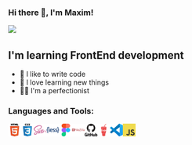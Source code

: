 ### Hi there 👋, I'm Maxim!

![](https://komarev.com/ghpvc/?username=doodle-sack-fd)

## I'm learning FrontEnd development
- 💪 I like to write code
- 🥅 I love learning new things
- 🤹🏽 I'm a perfectionist 

### Languages and Tools:

<img align="left" alt="HTML5" width="26px" src="https://raw.githubusercontent.com/github/explore/80688e429a7d4ef2fca1e82350fe8e3517d3494d/topics/html/html.png" />
<img align="left" alt="CSS3" width="26px" src="https://raw.githubusercontent.com/github/explore/80688e429a7d4ef2fca1e82350fe8e3517d3494d/topics/css/css.png" />
<img align="left" alt="Sass" width="26px" src="https://raw.githubusercontent.com/github/explore/80688e429a7d4ef2fca1e82350fe8e3517d3494d/topics/sass/sass.png" />
<img align="left" alt="less" width="26px" src="https://github.com/devicons/devicon/blob/master/icons/less/less-plain-wordmark.svg" />
<img align="left" alt="less" width="26px" src="https://github.com/devicons/devicon/blob/master/icons/figma/figma-original.svg" />
<img align="left" alt="less" width="26px" src="https://github.com/devicons/devicon/blob/master/icons/filezilla/filezilla-plain-wordmark.svg" />
<img align="left" alt="less" width="26px" src="https://github.com/devicons/devicon/blob/master/icons/github/github-original-wordmark.svg" />
<img align="left" alt="less" width="26px" src="https://github.com/devicons/devicon/blob/master/icons/gulp/gulp-plain.svg" />


<img align="left" alt="Visual Studio Code" width="26px" src="https://raw.githubusercontent.com/github/explore/80688e429a7d4ef2fca1e82350fe8e3517d3494d/topics/visual-studio-code/visual-studio-code.png" />
<img align="left" alt="JavaScript" width="26px" src="https://raw.githubusercontent.com/github/explore/80688e429a7d4ef2fca1e82350fe8e3517d3494d/topics/javascript/javascript.png" />
